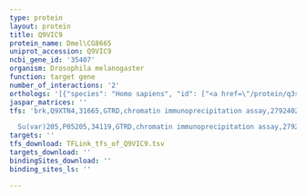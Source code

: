 ```yaml
---
type: protein
layout: protein
title: Q9VIC9
protein_name: Dmel\CG8665
uniprot_accession: Q9VIC9
ncbi_gene_id: '35407'
organism: Drosophila melanogaster
function: target gene
number_of_interactions: '2'
orthologs: '[{"species": "Homo sapiens", "id": ["<a href=\"/protein/q3sy69\">Q3SY69</a>", "<a href=\"/protein/o75891\">O75891</a>"]}, {"species": "Danio rerio", "id": ["<a href=\"/protein/e7exw7\">E7EXW7</a>", "I3ITN9"]}, {"species": "Mus musculus", "id": ["<a href=\"/protein/q8k009\">Q8K009</a>", "<a href=\"/protein/q8r0y6\">Q8R0Y6</a>"]}, {"species": "Rattus norvegicus", "id": ["M0R8T2"]}, {"species": "Caenorhabditis elegans", "id": ["<a href=\"/protein/g5ecv9\">G5ECV9</a>"]}]'
jaspar_matrices: ''
tfs: 'brk,Q9XTN4,31665,GTRD,chromatin immunoprecipitation assay,27924024%5Buid%5D,No

  Su(var)205,P05205,34119,GTRD,chromatin immunoprecipitation assay,27924024%5Buid%5D,No'
targets: ''
tfs_download: TFLink_tfs_of_Q9VIC9.tsv
targets_download: ''
bindingSites_download: ''
binding_sites_ls: ''

---
```

